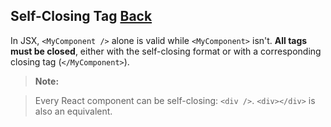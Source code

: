 ## Self-Closing Tag [Back](./../react.md)

In JSX, `<MyComponent />` alone is valid while `<MyComponent>` isn't. **All tags must be closed**, either with the self-closing format or with a corresponding closing tag (`</MyComponent>`).

> **Note:**

> Every React component can be self-closing: `<div />`. `<div></div>` is also an equivalent.